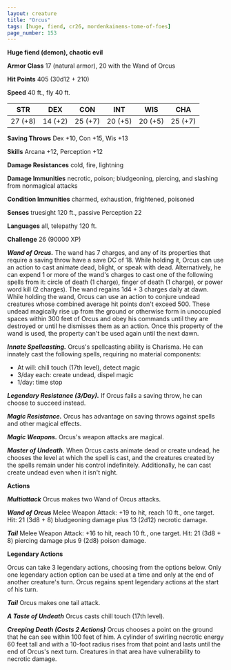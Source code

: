 ```yaml
---
layout: creature
title: "Orcus"
tags: [huge, fiend, cr26, mordenkainens-tome-of-foes]
page_number: 153
---
```


**Huge fiend (demon), chaotic evil**

**Armor Class** 17 (natural armor), 20 with the Wand of Orcus

**Hit Points** 405  (30d12 + 210)

**Speed** 40 ft., fly 40 ft.

|   STR   |   DEX   |   CON   |   INT   |   WIS   |   CHA   |
|:-------:|:-------:|:-------:|:-------:|:-------:|:-------:|
| 27 (+8) | 14 (+2) | 25 (+7) | 20 (+5) | 20 (+5) | 25 (+7) |

**Saving Throws** Dex +10, Con +15, Wis +13

**Skills** Arcana +12, Perception +12

**Damage Resistances** cold, fire, lightning

**Damage Immunities** necrotic, poison; bludgeoning, piercing, and slashing from nonmagical attacks

**Condition Immunities** charmed, exhaustion, frightened, poisoned

**Senses** truesight 120 ft., passive Perception 22

**Languages** all, telepathy 120 ft.

**Challenge** 26 (90000 XP)

***Wand of Orcus.*** The wand has 7 charges, and any of its properties that require a saving throw have a save DC of 18. While holding it, Orcus can use an action to cast animate dead, blight, or speak with dead. Alternatively, he can expend 1 or more of the wand's charges to cast one of the following spells from it: circle of death (1 charge), finger of death (1 charge), or power word kill (2 charges). The wand regains 1d4 + 3 charges daily at dawn.
While holding the wand, Orcus can use an action to conjure undead creatures whose combined average hit points don't exceed 500. These undead magically rise up from the ground or otherwise form in unoccupied spaces within 300 feet of Orcus and obey his commands until they are destroyed or until he dismisses them as an action. Once this property of the wand is used, the property can't be used again until the next dawn.

***Innate Spellcasting.*** Orcus's spellcasting ability is Charisma. He can innately cast the following spells, requiring no material components:
* At will: chill touch (17th level), detect magic
* 3/day each: create undead, dispel magic
* 1/day: time stop

***Legendary Resistance (3/Day).*** If Orcus fails a saving throw, he can choose to succeed instead.

***Magic Resistance.*** Orcus has advantage on saving throws against spells and other magical effects.

***Magic Weapons.*** Orcus's weapon attacks are magical.

***Master of Undeath.*** When Orcus casts animate dead or create undead, he chooses the level at which the spell is cast, and the creatures created by the spells remain under his control indefinitely. Additionally, he can cast create undead even when it isn't night.

**Actions**

***Multiattack*** Orcus makes two Wand of Orcus attacks.

***Wand of Orcus*** Melee Weapon Attack: +19 to hit, reach 10 ft., one target. Hit: 21 (3d8 + 8) bludgeoning damage plus 13 (2d12) necrotic damage.

***Tail*** Melee Weapon Attack: +16 to hit, reach 10 ft., one target. Hit: 21 (3d8 + 8) piercing damage plus 9 (2d8) poison damage.

**Legendary Actions**

Orcus can take 3 legendary actions, choosing from the options below. Only one legendary action option can be used at a time and only at the end of another creature's turn. Orcus regains spent legendary actions at the start of his turn.

***Tail*** Orcus makes one tail attack.

***A Taste of Undeath*** Orcus casts chill touch (17th level).

***Creeping Death (Costs 2 Actions)*** Orcus chooses a point on the ground that he can see within 100 feet of him. A cylinder of swirling necrotic energy 60 feet tall and with a 10-foot radius rises from that point and lasts until the end of Orcus's next turn. Creatures in that area have vulnerability to necrotic damage.